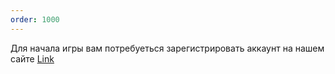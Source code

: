 ```yaml
---
order: 1000
---
```

Для начала игры вам потребуеться зарегистрировать аккаунт на нашем сайте [Link](https://warmine.ru/ "link")
